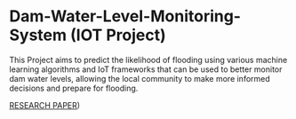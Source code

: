 # Dam-Water-Level-Monitoring-System (IOT Project)
This Project aims to predict the likelihood of flooding using various machine learning algorithms and IoT frameworks that can be used to better monitor dam water levels, allowing the local community to make more informed decisions and prepare for flooding.
 
[RESEARCH PAPER]((https://ebooks.iospress.nl/volumearticle/62483)https://ebooks.iospress.nl/volumearticle/62483))
